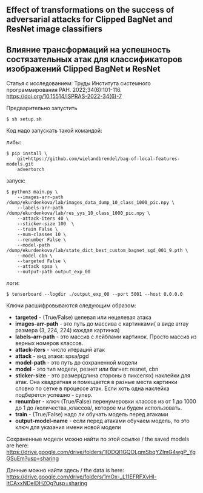 ## Effect of transformations on the success of adversarial attacks for Clipped BagNet and ResNet image classifiers

## Влияние трансформаций на успешность состязательных атак для классификаторов изображений Clipped BagNet и ResNet

Статья с исследованием: Труды Института системного программирования РАН. 2022;34(6):101-116. https://doi.org/10.15514/ISPRAS-2022-34(6)-7


Предварительно запустить
```shell
$ sh setup.sh
```


Код надо запускать такой командой:

либы:
```shell
$ pip install \
    git+https://github.com/wielandbrendel/bag-of-local-features-models.git
    advertorch
```

запуск:
```shell
$ python3 main.py \
    --images-arr-path /dump/ekurdenkova/lab/images_data_dump_10_class_1000_pic.npy \
    --labels-arr-path /dump/ekurdenkova/lab/res_yys_10_class_1000_pic.npy \
    --attack-iters 40 \
    --sticker-size 100  \
    --train False \
    --num-classes 10 \
    --renumber False \
    --model-path /dump/ekurdenkova/lab/state_dict_best_custom_bagnet_sgd_001_9.pth \
    --model cbn \
    --targeted False \
    --attack spsa \
    --output-path output_exp_00
```

логи:
```shell
$ tensorboard --logdir ./output_exp_00 --port 5001 --host 0.0.0.0
```

Ключи расшифровываются следующим образом:

- **targeted** - (True/False) целевая или нецелевая атака
- **images-arr-path** - это путь до массива с картинками( в виде array размера (3, 224, 224) каждая картинка)
- **labels-arr-path** - это массив с лейблами картинок. Просто массив из верных номеров классов.
- **attack-iters** - число итераций атак
- **attack** - вид атаки: spsa/pgd
- **model-path** - это путь до сохраненной модели
- **model** - это тип модели, резнет или багнет: resnet, cbn
- **sticker-size** - это размер(длина стороны в пикселях) наклейки для атак. Она квадратная и помещается в разные места картинки словно по сетке в процессе атак. Если хоть одна наклейка подберется успешно - супер.
- **renumber** - ключ (True/False) перенумеровки классов из от 1 до 1000 до 1 до /количества_классов/, которое мы будем использовать.
- **train** - (True/False) надо ли обучать модель перед атаками
- **output-model-name** - если перед атаками обучаем модель, то это ключ для указания имени новой модели


Сохраненные модели можно найти по этой ссылке / the saved models are here: https://drive.google.com/drive/folders/1IDDQI1GQOLgmSbqYZImG4wgP_YgGSuEm?usp=sharing

Данные можно найти здесь / the data is here: https://drive.google.com/drive/folders/1mOx-_L11EFRFXvHl-ItCAxxNDelDHZOg?usp=sharing

